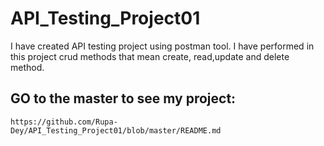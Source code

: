 # API_Testing_Project01
I have created API testing project using postman tool. I have performed in this project crud methods that mean create, read,update and delete method.
## GO to the master to see my project: 
```console
https://github.com/Rupa-Dey/API_Testing_Project01/blob/master/README.md
```

